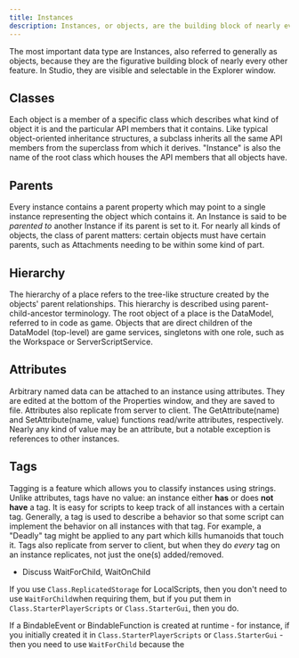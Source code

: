 ```yaml
---
title: Instances
description: Instances, or objects, are the building block of nearly every feature.
---
```


The most important data type are Instances, also referred to generally
as objects, because they are the figurative building block of nearly
every other feature. In Studio, they are visible and selectable in the
Explorer window.

## Classes

Each object is a member of a specific class which describes what kind of
object it is and the particular API members that it contains. Like
typical object-oriented inheritance structures, a subclass inherits all
the same API members from the superclass from which it derives.
"Instance" is also the name of the root class which houses the API
members that all objects have.

## Parents

Every instance contains a parent property which may point to a single
instance representing the object which contains it. An Instance is said
to be _parented to_ another Instance if its parent is set to it. For
nearly all kinds of objects, the class of parent matters: certain
objects must have certain parents, such as Attachments needing to be
within some kind of part.

## Hierarchy

The hierarchy of a place refers to the tree-like structure created by
the objects' parent relationships. This hierarchy is described using
parent-child-ancestor terminology. The root object of a place is the
DataModel, referred to in code as game. Objects that are direct children
of the DataModel (top-level) are game services, singletons with one
role, such as the Workspace or ServerScriptService.

## Attributes

Arbitrary named data can be attached to an instance using attributes.
They are edited at the bottom of the Properties window, and they are
saved to file. Attributes also replicate from server to client. The
GetAttribute(name) and SetAttribute(name, value) functions read/write
attributes, respectively. Nearly any kind of value may be an attribute,
but a notable exception is references to other instances.

## Tags

Tagging is a feature which allows you to classify instances using
strings. Unlike attributes, tags have no value: an instance either
**has** or does **not have** a tag. It is easy for scripts to keep track
of all instances with a certain tag. Generally, a tag is used to
describe a behavior so that some script can implement the behavior on
all instances with that tag. For example, a "Deadly" tag might be
applied to any part which kills humanoids that touch it. Tags also
replicate from server to client, but when they do _every_ tag on an
instance replicates, not just the one(s) added/removed.

- Discuss WaitForChild, WaitOnChild

If you use `Class.ReplicatedStorage` for LocalScripts, then you don't need
to use `WaitForChild`when requiring them, but if you put them in
`Class.StarterPlayerScripts` or `Class.StarterGui`, then you do.

If a BindableEvent or BindableFunction is created at runtime - for
instance, if you initially created it in `Class.StarterPlayerScripts` or
`Class.StarterGui` - then you need to use `WaitForChild` because the
